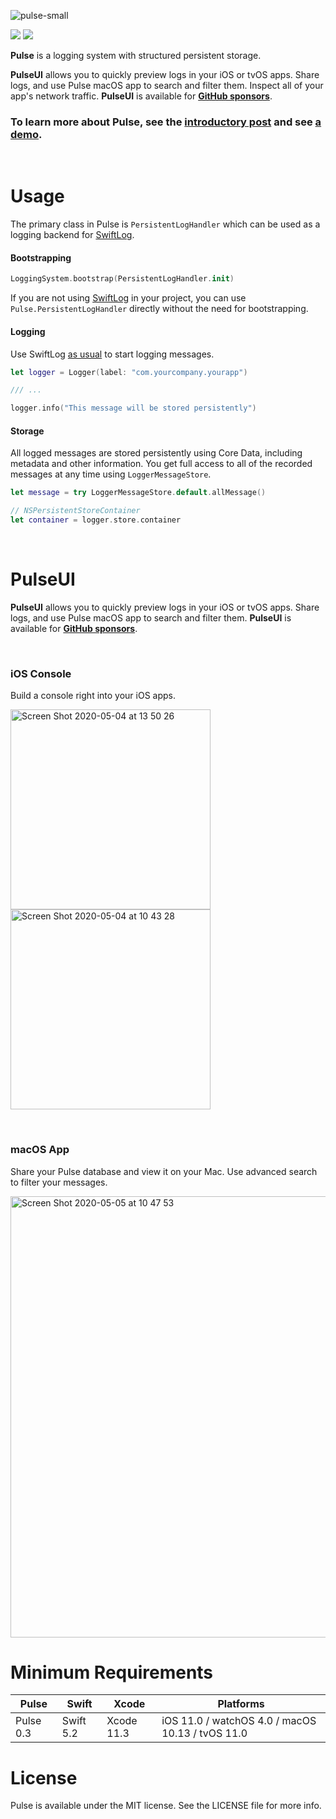 ![pulse-small](https://user-images.githubusercontent.com/1567433/106465924-a4408400-6468-11eb-9dbe-7bc6c78f9669.png)

<p align="left">
<img src="https://img.shields.io/badge/platforms-iOS%2C%20macOS%2C%20watchOS%2C%20tvOS-lightgrey.svg">
<img src="https://github.com/kean/Pulse/workflows/CI/badge.svg">
</p>

**Pulse** is a logging system with structured persistent storage.

**PulseUI** allows you to quickly preview logs in your iOS or tvOS apps. Share logs, and use Pulse macOS app to search and filter them. Inspect all of your app's network traffic. **PulseUI** is available for [**GitHub sponsors**](https://github.com/sponsors/kean).

### To learn more about Pulse, see the [introductory post](https://kean.blog/post/pulse) and see [a demo](https://www.youtube.com/watch?v=17oQ9MF8Pq8).

<br/>

# Usage

The primary class in Pulse is `PersistentLogHandler` which can be used as a logging backend for [SwiftLog](https://github.com/apple/swift-log).

#### Bootstrapping

```swift
LoggingSystem.bootstrap(PersistentLogHandler.init)
```

If you are not using [SwiftLog](https://github.com/apple/swift-log) in your project, you can use `Pulse.PersistentLogHandler` directly without the need for bootstrapping.

#### Logging

Use SwiftLog [as usual](https://github.com/apple/swift-log#lets-log) to start logging messages.

```swift
let logger = Logger(label: "com.yourcompany.yourapp")

/// ...

logger.info("This message will be stored persistently")
```

#### Storage

All logged messages are stored persistently using Core Data, including metadata and other information. You get full access to all of the recorded messages at any time using `LoggerMessageStore`.

```swift
let message = try LoggerMessageStore.default.allMessage()

// NSPersistentStoreContainer
let container = logger.store.container
```

<br/>

# PulseUI

**PulseUI** allows you to quickly preview logs in your iOS or tvOS apps. Share logs, and use Pulse macOS app to search and filter them. **PulseUI** is available for [**GitHub sponsors**](https://github.com/sponsors/kean).

<br/>

### iOS Console

Build a console right into your iOS apps.

<img width="320" alt="Screen Shot 2020-05-04 at 13 50 26" src="https://user-images.githubusercontent.com/1567433/80996719-4960fa00-8e0e-11ea-909a-9ff80f49382e.png"> <img width="320" alt="Screen Shot 2020-05-04 at 10 43 28" src="https://user-images.githubusercontent.com/1567433/106415190-703f7180-641c-11eb-8f0a-2cc2ec189f79.png">

<br/>

### macOS App

Share your Pulse database and view it on your Mac. Use advanced search to filter your messages.

<img width="706" alt="Screen Shot 2020-05-05 at 10 47 53" src="https://user-images.githubusercontent.com/1567433/106415161-63bb1900-641c-11eb-9eb4-61949f8c2038.png">


# Minimum Requirements

| Pulse          | Swift           | Xcode           | Platforms                                         |
|---------------|-----------------|-----------------|---------------------------------------------------|
| Pulse 0.3      | Swift 5.2       | Xcode 11.3      | iOS 11.0 / watchOS 4.0 / macOS 10.13 / tvOS 11.0  |

# License

Pulse is available under the MIT license. See the LICENSE file for more info.

